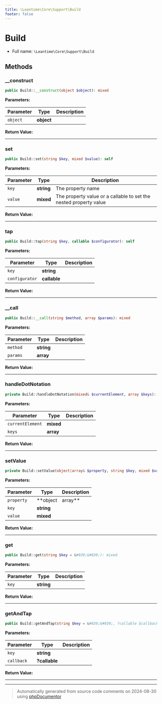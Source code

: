 ```yaml
---
title: \Leantime\Core\Support\Build
footer: false
---
```


# Build





* Full name: `\Leantime\Core\Support\Build`



## Methods

### __construct



```php
public Build::__construct(object $object): mixed
```








**Parameters:**

| Parameter | Type | Description |
|-----------|------|-------------|
| `object` | **object** |  |


**Return Value:**





---
### set



```php
public Build::set(string $key, mixed $value): self
```








**Parameters:**

| Parameter | Type | Description |
|-----------|------|-------------|
| `key` | **string** | The property name |
| `value` | **mixed** | The property value or a callable to set the nested property value |


**Return Value:**





---
### tap



```php
public Build::tap(string $key, callable $configurator): self
```








**Parameters:**

| Parameter | Type | Description |
|-----------|------|-------------|
| `key` | **string** |  |
| `configurator` | **callable** |  |


**Return Value:**





---
### __call



```php
public Build::__call(string $method, array $params): mixed
```








**Parameters:**

| Parameter | Type | Description |
|-----------|------|-------------|
| `method` | **string** |  |
| `params` | **array** |  |


**Return Value:**





---
### handleDotNotation



```php
private Build::handleDotNotation(mixed& $currentElement, array $keys): void
```








**Parameters:**

| Parameter | Type | Description |
|-----------|------|-------------|
| `currentElement` | **mixed** |  |
| `keys` | **array** |  |


**Return Value:**





---
### setValue



```php
private Build::setValue(object|array& $property, string $key, mixed $value): void
```








**Parameters:**

| Parameter | Type | Description |
|-----------|------|-------------|
| `property` | **object|array** |  |
| `key` | **string** |  |
| `value` | **mixed** |  |


**Return Value:**





---
### get



```php
public Build::get(string $key = &#039;&#039;): mixed
```








**Parameters:**

| Parameter | Type | Description |
|-----------|------|-------------|
| `key` | **string** |  |


**Return Value:**





---
### getAndTap



```php
public Build::getAndTap(string $key = &#039;&#039;, ?callable $callback = null): mixed
```








**Parameters:**

| Parameter | Type | Description |
|-----------|------|-------------|
| `key` | **string** |  |
| `callback` | **?callable** |  |


**Return Value:**





---


---
> Automatically generated from source code comments on 2024-08-30 using [phpDocumentor](http://www.phpdoc.org/)
